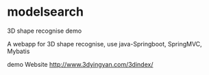 # modelsearch
3D shape recognise demo

A webapp for 3D shape recognise, use java-Springboot, SpringMVC, Mybatis

demo Website http://www.3dyingyan.com/3dindex/
